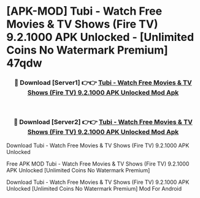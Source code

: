 # [APK-MOD] Tubi - Watch Free Movies & TV Shows (Fire TV) 9.2.1000 APK Unlocked - [Unlimited Coins No Watermark Premium] 47qdw



<div align="center">
<h3>🔴 Download [Server1] 👉👉 <a href="https://momento.my/?title=Tubi_-_Watch_Free_Movies_&_TV_Shows_(Fire_TV)_9.2.1000_APK_Unlocked">Tubi - Watch Free Movies & TV Shows (Fire TV) 9.2.1000 APK Unlocked Mod Apk</a></h3><br>

<h3>🔴 Download [Server2] 👉👉 <a href="https://momento.my/?title=Tubi_-_Watch_Free_Movies_&_TV_Shows_(Fire_TV)_9.2.1000_APK_Unlocked">Tubi - Watch Free Movies & TV Shows (Fire TV) 9.2.1000 APK Unlocked Mod Apk</a></h3>
</div>



Download Tubi - Watch Free Movies & TV Shows (Fire TV) 9.2.1000 APK Unlocked 

Free APK MOD Tubi - Watch Free Movies & TV Shows (Fire TV) 9.2.1000 APK Unlocked [Unlimited Coins No Watermark Premium]

Download Tubi - Watch Free Movies & TV Shows (Fire TV) 9.2.1000 APK Unlocked [Unlimited Coins No Watermark Premium] Mod For Android
